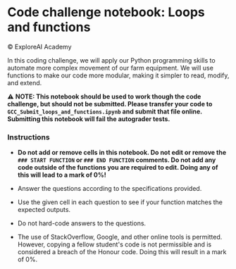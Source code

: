 # Code challenge notebook: Loops and functions
© ExploreAI Academy

In this coding challenge, we will apply our Python programming skills to automate more complex movement of our farm equipment. We will use functions to make our code more modular, making it simpler to read, modify, and extend.

⚠️ **NOTE: This notebook should be used to work though the code challenge, but should not be submitted. Please transfer your code to `GCC_Submit_loops_and_functions.ipynb` and submit that file online. Submitting this notebook will **fail** the autograder tests.**

### Instructions

- **Do not add or remove cells in this notebook. Do not edit or remove the `### START FUNCTION` or `### END FUNCTION` comments. Do not add any code outside of the functions you are required to edit. Doing any of this will lead to a mark of 0%!**

- Answer the questions according to the specifications provided.

- Use the given cell in each question to see if your function matches the expected outputs.

- Do not hard-code answers to the questions.

- The use of StackOverflow, Google, and other online tools is permitted. However, copying a fellow student's code is not permissible and is considered a breach of the Honour code. Doing this will result in a mark of 0%.
